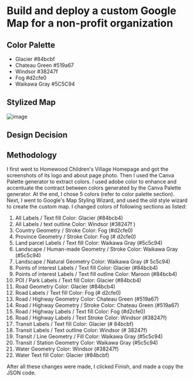 # Build and deploy a custom Google Map for a non-profit organization

## Color Palette
- Glacier #84bcbf
- Chateau Green #519a67
- Windsor #38247f
- Fog #d2cfe0
- Waikawa Gray #5C5C94

## Stylized Map
![image](https://user-images.githubusercontent.com/98058104/159190010-6e80038f-39b8-48c8-9fb7-3f4e6883ef0e.png)

## Design Decision


## Methodology  
I first went to Homewood Children's Village Homepage and got the screenshots of its logo and about page photo. Then I used the Canva Palette generator to extract colors. I used adobe color to enhance and accentuate the contract between colors generated by the Canva Palette generator. At the end, I chose 5 colors (refer to color palette section).  
Next, I went to Google's Map Styling Wizard, and used the old style wizard to create the custom map. 
I changed colors of following sections as listed: 
1. All  Labels / Text fill	Color: Glacier (#84bcb4)
2. All	Labels / text outline	Color: Windsor  (#38247f )
3. Country	Geometry / Stroke	Color: Fog (#d2cfe0)
4. Province	Geometry / Stroke	Color: Fog (# d2cfe0)
5. Land parcel	Labels / Text fill	Color: Waikawa Gray (#5c5c94)
6. Landscape / Human-made	Geometry / Stroke	Color: Waikawa Gray (#5c5c94)
7. Landscape / Natural	Geometry	Color: Waikawa Gray (# 5c5c94)
8. Points of interest	Labels / Text fill	Color: Glacier  (#84bcb4)
9. Points of interest	Labels / Text fill outline	Color: Maroon (#84bcb4)
10. POI / Park	Labels / Text fill	Color: Glacier  (#84bcb4)
11. Road 	Geometry	Color: Glacier (#84bcb4)
12. Road	Labels / Text fill	Color: Fog (# d2cfe0)
13. Road / Highway	Geometry	Color: Chateau Green  (#519a67)
14. Road / Highway	Geometry / Stroke	Color: Chateau Green  (#519a67)
15. Road / Highway	Labels / Text fill	Color: Fog  (#d2cfe0)
16. Road / Highway	Labels / Text Stroke	Color: Windsor (#38247f)
17. Transit	Labels / Text fill	Color: Glacier  (# 84bcbf)
18. Transit	Labels / Text outline	Color: Windsor (# 38247f)
19. Transit / Line	Geometry / Fill	Color: Waikawa Gray (#5c5c94)
20. Transit / Station	Geometry	Color: Waikawa Gray (#5c5c94)
21. Water	Geometry	Color: Windsor (#38247f)
22. Water	Text fill	Color: Glacier  (#84bcbf)

After all these changes were made, I clicked Finish, and made a copy the JSON code.   
